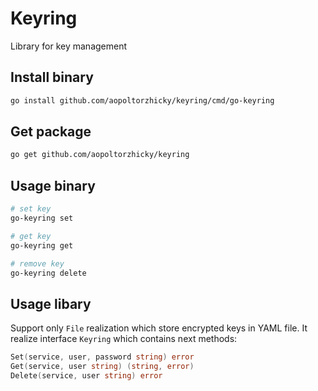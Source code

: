 # Keyring

Library for key management


## Install binary
```bash
go install github.com/aopoltorzhicky/keyring/cmd/go-keyring
```

## Get package
```bash
go get github.com/aopoltorzhicky/keyring
```

## Usage binary

```bash
# set key
go-keyring set
```

```bash
# get key
go-keyring get
```

```bash
# remove key
go-keyring delete
```

## Usage libary

Support only `File` realization which store encrypted keys in YAML file. It realize interface `Keyring` which contains next methods:

```go
Set(service, user, password string) error
Get(service, user string) (string, error)
Delete(service, user string) error
```